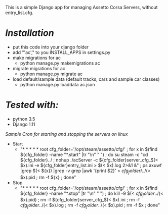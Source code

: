 This is a simple Django app for managing Assetto Corsa Servers, without entry_list.cfg.

# *Installation*
- put this code into your django folder
- add "'ac'," to you INSTALL_APPS in settings.py
- make migrations for ac
  - python manage.py makemigrations ac
- migrate migrations for ac
  - python manage.py migrate ac
- load default/sample data (default tracks, cars and sample car classes)
  - python manage.py loaddata ac.json

# *Tested with:*
- python 3.5
- Django 1.11

*Sample Cron for starting and stopping the servers on linux*
- Start
  - "* *     * * * root cfg_folder='/opt/steam/assetto/cfg/' ; for x in $(find ${cfg_folder} -name "*.start" |tr "\n" " ") ; do su steam -c "cd ${cfg_folder}../ ; nohup ./acServer -c ${cfg_folder}server_cfg_$(< $x).ini -e ${cfg_folder}entry_list.ini > $(< $x).log 2>&1 &" ; ps axuwf |grep $(< ${x}) |grep -v grep |awk '{print $2}' > ${cfg_folder}/../$(< $x).pid ; rm -f ${x} ; done"
- Stop
  - "* *     * * * root cfg_folder='/opt/steam/assetto/cfg/' ; for x in $(find ${cfg_folder} -name "*.stop" |tr "\n" " ") ; do kill -9 $(< ${cfg_folder}../$(< $x).pid) ; rm -f ${cfg_folder}server_cfg_$(< $x).ini ; rm -f ${cfg_folder}../$(< $x).log ; rm -f ${cfg_folder}../$(< $x).pid ; rm -f $x ; done"
